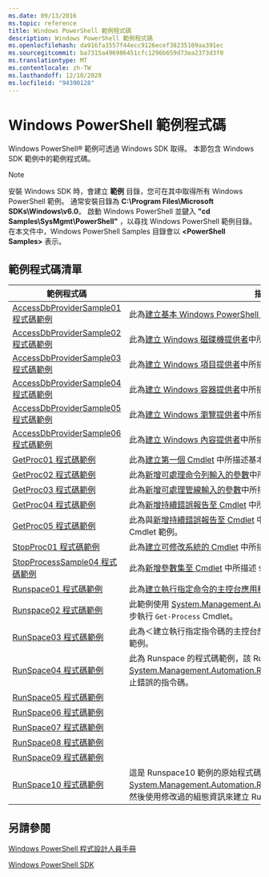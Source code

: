 ```yaml
---
ms.date: 09/13/2016
ms.topic: reference
title: Windows PowerShell 範例程式碼
description: Windows PowerShell 範例程式碼
ms.openlocfilehash: da916fa3557f44ecc9126ecef38235109aa391ec
ms.sourcegitcommit: ba7315a496986451cfc1296b659d73ea2373d3f0
ms.translationtype: MT
ms.contentlocale: zh-TW
ms.lasthandoff: 12/10/2020
ms.locfileid: "94390128"
---
```

# <a name="windows-powershell-sample-code"></a>Windows PowerShell 範例程式碼

Windows PowerShell&reg; 範例可透過 Windows SDK 取得。 本節包含 Windows SDK 範例中的範例程式碼。

> [!NOTE]
> 安裝 Windows SDK 時，會建立 **範例** 目錄，您可在其中取得所有 Windows PowerShell 範例。 通常安裝目錄為 **C:\Program Files\Microsoft SDKs\Windows\v6.0**。 啟動 Windows PowerShell 並鍵入 **"cd Samples\SysMgmt\PowerShell"** ，以尋找 Windows PowerShell 範例目錄。 在本文件中，Windows PowerShell Samples 目錄會以 **\<PowerShell Samples>** 表示。

## <a name="sample-code-listing"></a>範例程式碼清單

|                                    範例程式碼                                    |                                                                                                                                           描述                                                                                                                                           |
| --------------------------------------------------------------------------------- | ----------------------------------------------------------------------------------------------------------------------------------------------------------------------------------------------------------------------------------------------------------------------------------------------- |
| [AccessDbProviderSample01 程式碼範例](./accessdbprovidersample01-code-sample.md) | 此為[建立基本 Windows PowerShell 提供者](./creating-a-basic-windows-powershell-provider.md)中所描述提供者。                                                                                                                                                            |
| [AccessDbProviderSample02 程式碼範例](./accessdbprovidersample02-code-sample.md) | 此為[建立 Windows 磁碟機提供者](./creating-a-windows-powershell-drive-provider.md)中所描述提供者。                                                                                                                                                            |
| [AccessDbProviderSample03 程式碼範例](./accessdbprovidersample03-code-sample.md) | 此為[建立 Windows 項目提供者](./creating-a-windows-powershell-item-provider.md)中所描述提供者。                                                                                                                                                              |
| [AccessDbProviderSample04 程式碼範例](./accessdbprovidersample04-code-sample.md) | 此為[建立 Windows 容器提供者](./creating-a-windows-powershell-container-provider.md)中所描述提供者。                                                                                                                                                    |
| [AccessDbProviderSample05 程式碼範例](./accessdbprovidersample05-code-sample.md) | 此為[建立 Windows 瀏覽提供者](./creating-a-windows-powershell-navigation-provider.md)中所描述提供者。                                                                                                                                                  |
| [AccessDbProviderSample06 程式碼範例](./accessdbprovidersample06-code-sample.md) | 此為[建立 Windows 內容提供者](./creating-a-windows-powershell-content-provider.md)中所描述提供者。                                                                                                                                                        |
| [GetProc01 程式碼範例](./getproc01-code-samples.md)                             | 此為[建立第一個 Cmdlet](../cmdlet/creating-a-cmdlet-without-parameters.md) 中所描述基本 `Get-Process` Cmdlet 範例。                                                                                                                                                     |
| [GetProc02 程式碼範例](./getproc02-code-samples.md)                             | 此為[新增可處理命令列輸入的參數](../cmdlet/adding-parameters-that-process-command-line-input.md)中所描述 `Get-Process` Cmdlet 範例。                                                                                                                       |
| [GetProc03 程式碼範例](./getproc03-code-samples.md)                             | 此為[新增可處理管線輸入的參數](../cmdlet/adding-parameters-that-process-pipeline-input.md)中所描述 `Get-Process` Cmdlet 範例。                                                                                                                               |
| [GetProc04 程式碼範例](./getproc04-code-samples.md)                             | 此為[新增持續錯誤報告至 Cmdlet](../cmdlet/adding-non-terminating-error-reporting-to-your-cmdlet.md) 中所描述 `Get-Process` Cmdlet 範例。                                                                                                                |
| [GetProc05 程式碼範例](./getproc05-code-samples.md)                             | 此為與[新增持續錯誤報告至 Cmdlet](../cmdlet/adding-non-terminating-error-reporting-to-your-cmdlet.md) 中所描述 Cmdlet 相似的 `Get-Process` Cmdlet 範例。                                                                                                     |
| [StopProc01 程式碼範例](./stopproc01-code-samples.md)                           | 此為[建立可修改系統的 Cmdlet](../cmdlet/creating-a-cmdlet-that-modifies-the-system.md) 中所描述 `Stop-Process` Cmdlet 範例。                                                                                                                                    |
| [StopProcessSample04 程式碼範例](./stopprocesssample04-code-samples.md)         | 此為[新增參數集至 Cmdlet](../cmdlet/adding-parameter-sets-to-a-cmdlet.md) 中所描述 `Stop-Process` Cmdlet 範例。                                                                                                                                                      |
| [Runspace01 程式碼範例](./runspace01-code-samples.md)                           | 此為[建立執行指定命令的主控台應用程式](/dotnet/csharp/programming-guide/inside-a-program/hello-world-your-first-program)中所描述 Runspace 程式碼範例。                                                                                      |
| [Runspace02 程式碼範例](./runspace02-code-samples.md)                           | 此範例使用 [System.Management.Automation.Runspaceinvoke](/dotnet/api/System.Management.Automation.RunspaceInvoke) 類別來同步執行 `Get-Process` Cmdlet。                                                                                                            |
| [RunSpace03 程式碼範例](./runspace03-code-samples.md)                           | 此為＜建立執行指定指令碼的主控台應用程式＞中所描述 Runspace 程式碼範例。                                                                                                                                                                         |
| [RunSpace04 程式碼範例](./runspace04-code-samples.md)                           | 此為 Runspace 的程式碼範例，該 Runspace 會使用 [System.Management.Automation.Runspaceinvoke](/dotnet/api/System.Management.Automation.RunspaceInvoke) 類別來執行會產生終止錯誤的指令碼。                                                                         |
| [RunSpace05 程式碼範例](./runspace05-code-sample.md)                             |                                                                                                            |
| [RunSpace06 程式碼範例](./runspace06-code-sample.md)                             |                                                                                                     |
| [RunSpace07 程式碼範例](./runspace07-code-sample.md)                             |                                                                                               |
| [RunSpace08 程式碼範例](./runspace08-code-sample.md)                             |                                                                                              |
| [RunSpace09 程式碼範例](./runspace09-code-sample.md)                             |                                                                                       |
| [RunSpace10 程式碼範例](./runspace10-code-sample.md)                             | 這是 Runspace10 範例的原始程式碼，此原始程式碼會將 Cmdlet 新增至 [System.Management.Automation.Runspaces.Runspaceconfiguration](/dotnet/api/System.Management.Automation.Runspaces.RunspaceConfiguration)，然後使用修改過的組態資訊來建立 Runspace。 |

## <a name="see-also"></a>另請參閱

[Windows PowerShell 程式設計人員手冊](./windows-powershell-programmer-s-guide.md)

[Windows PowerShell SDK](../windows-powershell-reference.md)

